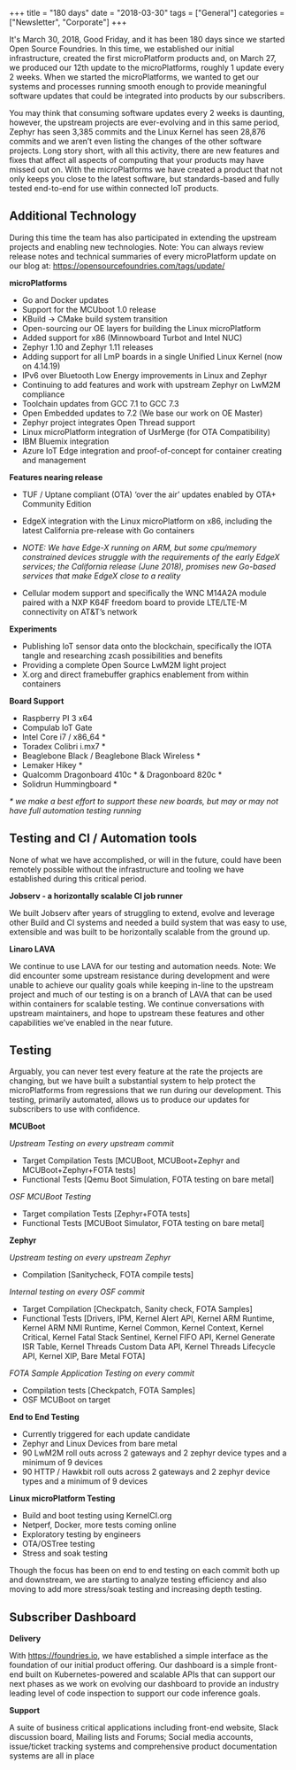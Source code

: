 +++
title = "180 days"
date = "2018-03-30"
tags = ["General"]
categories = ["Newsletter", "Corporate"]
+++

It's March 30, 2018, Good Friday, and it has been 180 days since we started Open Source Foundries.  In this time, we established our initial infrastructure, created the first microPlatform products and, on March 27, we produced our 12th update to the microPlatforms, roughly 1 update every 2 weeks.  When we started the microPlatforms, we wanted to get our systems and processes running smooth enough to provide meaningful software updates that could be integrated into products by our subscribers.

You may think that consuming software updates every 2 weeks is daunting, however, the upstream projects are ever-evolving and in this same period, Zephyr has seen 3,385 commits and the Linux Kernel has seen 28,876 commits and we aren’t even listing the changes of the other software projects.  Long story short, with all this activity, there are new features and fixes that affect all aspects of computing that your products may have missed out on.  With the microPlatforms we have created a product that not only keeps you close to the latest software, but standards-based and fully tested end-to-end for use within connected IoT products.
<!--more-->

Additional Technology
---------------------

During this time the team has also participated in extending the upstream projects and enabling new technologies.  Note: You can always review release notes and technical summaries of every microPlatform update on our blog at: https://opensourcefoundries.com/tags/update/

__microPlatforms__

* Go and Docker updates
* Support for the MCUboot 1.0 release
* KBuild → CMake build system transition
* Open-sourcing our OE layers for building the Linux microPlatform
* Added support for x86 (Minnowboard Turbot and Intel NUC)
* Zephyr 1.10 and Zephyr 1.11 releases
* Adding support for all LmP boards in a single Unified Linux Kernel (now on 4.14.19)
* IPv6 over Bluetooth Low Energy improvements in Linux and Zephyr
* Continuing to add features and work with upstream Zephyr on LwM2M compliance
* Toolchain updates from GCC 7.1 to GCC 7.3
* Open Embedded updates to 7.2 (We base our work on OE Master)
* Zephyr project integrates Open Thread support
* Linux microPlatform integration of UsrMerge (for OTA Compatibility)
* IBM Bluemix integration
* Azure IoT Edge integration and proof-of-concept for container creating and management

__Features nearing release__

* TUF / Uptane compliant (OTA) ‘over the air’ updates enabled by OTA+ Community Edition
* EdgeX integration with the Linux microPlatform on x86, including the latest California pre-release with Go containers

 * _NOTE: We have Edge-X running on ARM, but some cpu/memory constrained devices struggle with the requirements of the early EdgeX services; the California release (June 2018), promises new Go-based services that make EdgeX close to a reality_

* Cellular modem support and specifically the WNC M14A2A module paired with a NXP K64F freedom board to provide LTE/LTE-M connectivity on AT&T’s network

__Experiments__

* Publishing IoT sensor data onto the blockchain, specifically the IOTA tangle and researching zcash possibilities and benefits
* Providing a complete Open Source LwM2M light project
* X.org and direct framebuffer graphics enablement from within containers

__Board Support__

* Raspberry PI 3 x64
* Compulab IoT Gate
* Intel Core i7 / x86_64 *
* Toradex Colibri i.mx7 *
* Beaglebone Black / Beaglebone Black Wireless *
* Lemaker Hikey *
* Qualcomm Dragonboard 410c * & Dragonboard 820c *
* Solidrun Hummingboard *

_* we make a best effort to support these new boards, but may or may not have full automation testing running_

Testing and CI / Automation tools
---------------------------------

None of what we have accomplished, or will in the future, could have been remotely possible without the infrastructure and tooling we have established during this critical period.

__Jobserv - a horizontally scalable CI job runner__

We built Jobserv after years of struggling to extend, evolve and leverage other Build and CI systems and needed a build system that was easy to use, extensible and was built to be horizontally scalable from the ground up.

__Linaro LAVA__

We continue to use LAVA for our testing and automation needs.  Note: We did encounter some upstream resistance during development and were unable to achieve our quality goals while keeping in-line to the upstream project and much of our testing is on a branch of LAVA that can be used within containers for scalable testing.  We continue conversations with upstream maintainers, and hope to upstream these features and other capabilities we’ve enabled in the near future.

Testing
-------

Arguably, you can never test every feature at the rate the projects are changing, but we have built a substantial system to help protect the microPlatforms from regressions that we run during our development.  This testing, primarily automated, allows us to produce our updates for subscribers to use with confidence.

__MCUBoot__

_Upstream Testing on every upstream commit_

* Target Compilation Tests [MCUBoot, MCUBoot+Zephyr and MCUBoot+Zephyr+FOTA tests]
* Functional Tests [Qemu Boot Simulation, FOTA testing on bare metal]

_OSF MCUBoot Testing_
* Target compilation Tests [Zephyr+FOTA tests]
* Functional Tests [MCUBoot Simulator, FOTA testing on bare metal]

__Zephyr__

_Upstream testing on every upstream Zephyr_

* Compilation [Sanitycheck, FOTA compile tests]

_Internal testing on every OSF commit_

* Target Compilation [Checkpatch, Sanity check, FOTA Samples]
* Functional Tests [Drivers, IPM, Kernel Alert API, Kernel ARM Runtime, Kernel ARM NMI Runtime, Kernel Common, Kernel Context, Kernel Critical, Kernel Fatal Stack Sentinel, Kernel FIFO API, Kernel Generate ISR Table, Kernel Threads Custom Data API, Kernel Threads Lifecycle API, Kernel XIP, Bare Metal FOTA]

_FOTA Sample Application Testing on every commit_

* Compilation tests [Checkpatch, FOTA Samples]
* OSF MCUBoot on target

__End to End Testing__

* Currently triggered for each update candidate
* Zephyr and Linux Devices from bare metal
 * 90 LwM2M roll outs across 2 gateways and 2 zephyr device types and a minimum of 9 devices
 * 90 HTTP / Hawkbit roll outs across 2 gateways and 2 zephyr device types and a minimum of 9 devices

__Linux microPlatform Testing__

* Build and boot testing using KernelCI.org
* Netperf, Docker, more tests coming online
* Exploratory testing by engineers
* OTA/OSTree testing
* Stress and soak testing

Though the focus has been on end to end testing on each commit both up and downstream, we are starting to analyze testing efficiency and also moving to add more stress/soak testing and increasing depth testing.

Subscriber Dashboard
--------------------

__Delivery__

With https://foundries.io, we have established a simple interface as the foundation of our initial product offering.  Our dashboard is a simple front-end built on Kubernetes-powered and scalable APIs that can support our next phases as we work on evolving our dashboard to provide an industry leading level of code inspection to support our code inference goals.

__Support__

A suite of business critical applications including front-end website, Slack discussion board, Mailing lists and Forums; Social media accounts, issue/ticket tracking systems and comprehensive product documentation systems are all in place
